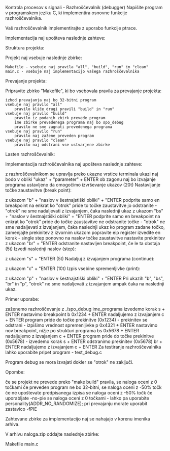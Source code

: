 Kontrola procesov s signali - Razhroščevalnik (debugger)
Napišite program v programskem jeziku C, ki implementira osnovne funkcije razhroščevalnika.

Vaš razhroščevalnik implementirajte z uporabo funkcije ptrace.

Implementacija naj upošteva naslednje zahteve:

Struktura projekta:

Projekt naj vsebuje naslednje zbirke:

    Makefile - vsebuje naj pravila "all", "build", "run" in "clean"
    main.c - vsebuje naj implementacijo vašega razhroščevalnika

Prevajanje projekta:

Pripravite zbirko "Makefile", ki bo vsebovala pravila za prevajanje projekta:

    izhod prevajanja naj bo 32-bitni program
    vsebuje naj pravilo "all"
        pravilo kliče drugi pravili "build" in "run"
    vsebuje naj pravilo "build"
        pravilo iz podanih zbirk prevede program
        ime zbirke prevedenega programa naj bo spo_debug
        pravilo ne sme zagnati prevedenega programa
    vsebuje naj pravilo "run"
        pravilo naj zažene preveden program
    vsebuje naj pravilo "clean"
        pravilo naj odstrani vse ustvarjene zbirke

Lasten razhroščevalnik:

Implementacija razhroščevalnika naj upošteva naslednje zahteve:

z razhroščevalnikom se upravlja preko ukazne vrstice terminala
ukazi naj bodo v obliki "ukaz" + "parameter" + ENTER
ob zagonu naj bo izvajanje programa ustavljeno
da omogočimo izvrševanje ukazov
(20t) Nastavljanje točke zaustavitve (break point):

z ukazom "b" + "naslov v šestnajstiški obliki" + "ENTER
podprite samo en breakpoint na enkrat
ko "otrok" pride to točke zaustavitve jo odstranite - "otrok" ne sme nadaljevati z izvajanjem, čaka naslednji ukaz
z ukazom "bs" + "naslov v šestnajstiški obliki" + "ENTER
podprite samo en breakpoint na enkrat
ko "otrok" pride do točke zaustavitve ne odstranite točke - "otrok" ne sme nadaljevati z izvajanjem, čaka naslednji ukaz
ko program zadane točko, zamenjajte prekinitev z izvornim ukazom
popravite eip register
izvedite en korak - single step
ponovno na naslov točke zaustavitve nastavite prekinitev
z ukazom "br" + "ENTER
odstranite nastavljen breakpoint, če le ta obstaja
(5t) Izvedi naslednji naslov (step):

z ukazom "s" + "ENTER
(5t) Nadaljuj z izvajanjem programa (continue):

z ukazom "c" + "ENTER
(10t) Izpis vsebine spremenljivke (print):

z ukazom "p" + "naslov v šestnajstiški obliki" + "ENTER
Pri ukazih "b", "bs", "br" in "p", "otrok" ne sme nadaljevati z izvajanjem ampak čaka na naslednji ukaz.

 

Primer uporabe:

zaženemo razhroščevanje z ./spo_debug ime_programa
izvedemo korak
s + ENTER
nastavimo breakpoint
b 0x1234 + ENTER
nadaljujemo z izvajanjem
c + ENTER
program pride do točke prekinitve (0x1234) - prekinitev se odstrani - izpišimo vrednost spremenljivke
p 0x4321 + ENTER
nastavimo nov breakpoint, nižje po strukturi programa
bs 0x5678 + ENTER
nadaljujemo z izvajanjem
c + ENTER
program pride do točke prekinitve (0x5678) - izvedemo korak
s + ENTER
odstranimo prekinitev (0x5678)
br + ENTER
nadaljujemo z izvajanjem
c + ENTER
Za testiranje razhroščevalnika lahko uporabite pripet program - test_debug.c

Program debug se mora izvajati dokler se "otrok" ne zaključi.

 

Opombe:

če se projekt ne prevede preko "make build" pravila, se naloga oceni z 0 točkami
če preveden program ne bo 32-bitni, se naloga oceni z -50% točk
če ne upoštevate predpisanega izpisa se naloga oceni z -50% točk
če uporabljate -no-pie se naloga oceni z 0 točkami - lahko pa uporabite personality(ADDR_NO_RANDOMIZE);
pri prevajanju morate uporabit zastavico -fPIE
 

Zahtevane zbirke za implementacijo naj se nahajajo v korenu imenika arhiva.

V arhivu naloga.zip oddajte naslednje zbirke:

Makefile
main.c